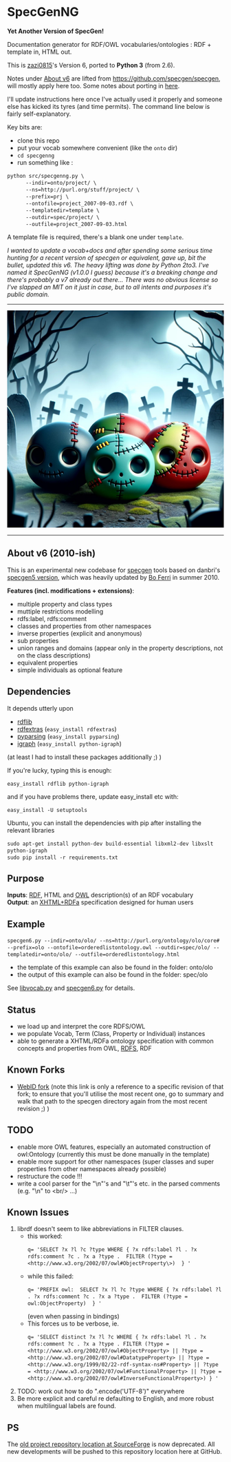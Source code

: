 # SpecGenNG

**Yet Another Version of SpecGen!**

Documentation generator for RDF/OWL vocabularies/ontologies : RDF + template in, HTML out.

This is [zazi0815](https://smiy.wordpress.com/2010/07/13/my-specgen-version-6/)'s Version 6, ported to **Python 3** (from 2.6).

Notes under [About v6](https://github.com/danja/specgen-ng#about-v6) are lifted from https://github.com/specgen/specgen, will mostly apply here too. Some notes about porting in [here](https://github.com/danja/specgen-ng/blob/main/danny-notes.md).

I'll update instructions here once I've actually used it properly and someone else has kicked its tyres (and time permits). The command line below is fairly self-explanatory.

Key bits are:

- clone this repo
- put your vocab somewhere convenient (like the `onto` dir)
- `cd specgenng`
- run something like :

```
python src/specgenng.py \
      --indir=onto/project/ \
      --ns=http://purl.org/stuff/project/ \
      --prefix=prj \
      --ontofile=project_2007-09-03.rdf \
      --templatedir=template \
      --outdir=spec/project/ \
      --outfile=project_2007-09-03.html
```

A template file is required, there's a blank one under `template`.

_I wanted to update a vocab+docs and after spending some serious time hunting for a recent version of specgen or equivalent, gave up, bit the bullet, updated this v6. The heavy lifting was done by Python 2to3. I've named it SpecGenNG (v1.0.0 I guess) because it's a breaking change and there's probably a v7 already out there... There was no obvious license so I've slapped an MIT on it just in case, but to all intents and purposes it's public domain._

---

![Zombie foafsters](https://github.com/danja/specgen-ng/blob/main/template/zombie-foafsters.jpg)

---

## About v6 (2010-ish)

This is an experimental new codebase for [specgen](http://forge.morfeo-project.org/wiki_en/index.php/SpecGen) tools based on danbri's [specgen5 version](http://svn.foaf-project.org/foaftown/specgen/),
which was heavily updated by [Bo Ferri](http://github.com/zazi/) in summer 2010.

<b>Features (incl. modifications + extensions)</b>:

- multiple property and class types
- muttiple restrictions modelling
- rdfs:label, rdfs:comment
- classes and properties from other namespaces
- inverse properties (explicit and anonymous)
- sub properties
- union ranges and domains (appear only in the property descriptions, not on the class descriptions)
- equivalent properties
- simple individuals as optional feature

## Dependencies

It depends utterly upon

- [rdflib](http://rdflib.net/)
- [rdfextras](http://code.google.com/p/rdfextras/) (`easy_install rdfextras`)
- [pyparsing](http://pyparsing.wikispaces.com/) (`easy_install pyparsing`)
- [igraph](http://igraph.org/python/) (`easy_install python-igraph`)

(at least I had to install these packages additionally ;) )

If you're lucky, typing this is enough:

    easy_install rdflib python-igraph

and if you have problems there, update easy_install etc with:

    easy_install -U setuptools

Ubuntu, you can install the dependencies with pip after installing the relevant libraries

```
sudo apt-get install python-dev build-essential libxml2-dev libxslt python-igraph
sudo pip install -r requirements.txt
```

## Purpose

<b>Inputs</b>: [RDF](http://www.w3.org/TR/rdf-primer/), HTML and [OWL](http://www.w3.org/TR/owl-semantics/) description(s) of an RDF vocabulary<br/>
<b>Output</b>: an [XHTML+RDFa](http://www.w3.org/TR/rdfa-syntax/) specification designed for human users

## Example

    specgen6.py --indir=onto/olo/ --ns=http://purl.org/ontology/olo/core#  --prefix=olo --ontofile=orderedlistontology.owl --outdir=spec/olo/ --templatedir=onto/olo/ --outfile=orderedlistontology.html

- the template of this example can also be found in the folder: onto/olo
- the output of this example can also be found in the folder: spec/olo

See [libvocab.py](https://github.com/specgen/specgen/blob/master/libvocab.py) and [specgen6.py](https://github.com/specgen/specgen/blob/master/specgen6.py) for details.

## Status

- we load up and interpret the core RDFS/OWL
- we populate Vocab, Term (Class, Property or Individual) instances
- able to generate a XHTML/RDFa ontology specification with common concepts and properties from OWL, [RDFS](http://www.w3.org/TR/rdf-schema/), RDF

## Known Forks

- [WebID fork](http://dvcs.w3.org/hg/WebID/file/029f115c08a5/ontologies/specgen) (note this link is only a reference to a specific revision of that fork; to ensure that you'll utilise the most recent one, go to summary and walk that path to the specgen directory again from the most recent revision ;) )

## TODO

- enable more OWL features, especially an automated construction of owl:Ontology (currently this must be done manually in the template)
- enable more support for other namespaces (super classes and super properties from other namespaces already possible)
- restructure the code !!!
- write a cool parser for the "\n"'s and "\t"'s etc. in the parsed comments (e.g. "\n" to \<br\/\> ...)

## Known Issues

<ol>
	<li>librdf doesn't seem to like abbreviations in FILTER clauses.

<ul>
	<li>this worked:
<pre><code>q= 'SELECT ?x ?l ?c ?type WHERE { ?x rdfs:label ?l . ?x rdfs:comment ?c . ?x a ?type .  FILTER (?type = &lt;http://www.w3.org/2002/07/owl#ObjectProperty\&gt;)  } '</code></pre></li>
<li>while this failed:
<pre><code>q= 'PREFIX owl: <http://www.w3.org/2002/07/owl#> SELECT ?x ?l ?c ?type WHERE { ?x rdfs:label ?l . ?x rdfs:comment ?c . ?x a ?type .  FILTER (?type = owl:ObjectProperty)  } '</pre></code>
(even when passing in bindings)</li>
<li>This forces us to be verbose, ie.
<pre><code>q= 'SELECT distinct ?x ?l ?c WHERE { ?x rdfs:label ?l . ?x rdfs:comment ?c . ?x a ?type . FILTER (?type = &lt;http://www.w3.org/2002/07/owl#ObjectProperty&gt; || ?type = &lt;http://www.w3.org/2002/07/owl#DatatypeProperty&gt; || ?type = &lt;http://www.w3.org/1999/02/22-rdf-syntax-ns#Property&gt; || ?type = &lt;http://www.w3.org/2002/07/owl#FunctionalProperty&gt; || ?type = &lt;http://www.w3.org/2002/07/owl#InverseFunctionalProperty&gt;) } '</pre></code></li>
</ul></li>	
<li>TODO: work out how to do ".encode('UTF-8')" everywhere</li>
<li>Be more explicit and careful re defaulting to English, and more robust when multilingual labels are found.</li></ol>

## PS

The [old project repository location at SourceForge](http://smiy.svn.sourceforge.net/viewvc/smiy/specgen/) is now deprecated. All new developments will be pushed to this repository location here at GitHub.

